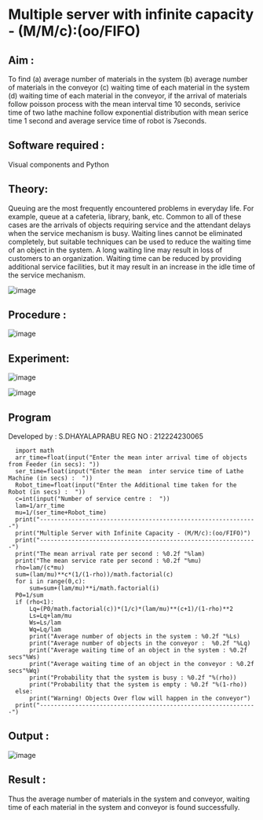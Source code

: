 # Multiple server with infinite capacity - (M/M/c):(oo/FIFO)
## Aim :
To find (a) average number of materials in the system (b) average number of materials in the conveyor (c) waiting time of each material in the system (d) waiting time of each material in the conveyor, if the arrival  of materials follow poisson process with the mean interval time 10 seconds, serivice time of two lathe machine follow exponential distribution with mean serice time 1 second and average service time of robot is 7seconds.

## Software required :
Visual components and Python

## Theory:
Queuing are the most frequently encountered problems in everyday life. For example, queue at a cafeteria, library, bank, etc. Common to all of these cases are the arrivals of objects requiring service and the attendant delays when the service mechanism is busy. Waiting lines cannot be eliminated completely, but suitable techniques can be used to reduce the waiting time of an object in the system. A long waiting line may result in loss of customers to an organization. Waiting time can be reduced by providing additional service facilities, but it may result in an increase in the idle time of the service mechanism.

![image](https://user-images.githubusercontent.com/103921593/203238035-1c8109bc-cbf2-4c77-baea-c5b682a752ef.png)

## Procedure :

![image](https://user-images.githubusercontent.com/103921593/203238265-176740b0-eae2-4772-90be-5449869ac9b0.png)




## Experiment:

![image](https://github.com/user-attachments/assets/89d5ef9a-cc47-4110-ad5a-5cabbb7215e8)

![image](https://github.com/user-attachments/assets/3fcf5a3c-de0f-4092-8156-d7ff8ed2957e)


## Program
Developed by : S.DHAYALAPRABU
REG NO : 212224230065

      import math
      arr_time=float(input("Enter the mean inter arrival time of objects from Feeder (in secs): "))
      ser_time=float(input("Enter the mean  inter service time of Lathe Machine (in secs) :  "))
      Robot_time=float(input("Enter the Additional time taken for the Robot (in secs) :  "))
      c=int(input("Number of service centre :  "))
      lam=1/arr_time
      mu=1/(ser_time+Robot_time)
      print("--------------------------------------------------------------")
      print("Multiple Server with Infinite Capacity - (M/M/c):(oo/FIFO)")
      print("--------------------------------------------------------------")
      print("The mean arrival rate per second : %0.2f "%lam)
      print("The mean service rate per second : %0.2f "%mu)
      rho=lam/(c*mu)
      sum=(lam/mu)**c*(1/(1-rho))/math.factorial(c)
      for i in range(0,c):
          sum=sum+(lam/mu)**i/math.factorial(i)
      P0=1/sum
      if (rho<1):
          Lq=(P0/math.factorial(c))*(1/c)*(lam/mu)**(c+1)/(1-rho)**2
          Ls=Lq+lam/mu
          Ws=Ls/lam
          Wq=Lq/lam
          print("Average number of objects in the system : %0.2f "%Ls)
          print("Average number of objects in the conveyor :  %0.2f "%Lq)
          print("Average waiting time of an object in the system : %0.2f secs"%Ws)
          print("Average waiting time of an object in the conveyor : %0.2f secs"%Wq)
          print("Probability that the system is busy : %0.2f "%(rho))
          print("Probability that the system is empty : %0.2f "%(1-rho))
      else:
          print("Warning! Objects Over flow will happen in the conveyor")
      print("--------------------------------------------------------------")


## Output :


![image](https://github.com/user-attachments/assets/4d6cfb5d-50eb-4cd3-8d3a-5c2279951c80)


## Result : 
Thus the average number of materials in the system and conveyor, waiting time of each material in the system and conveyor is found successfully.

